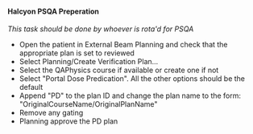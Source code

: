 #### Halcyon PSQA Preperation

_This task should be done by whoever is rota'd for PSQA_

- Open the patient in External Beam Planning and check that the appropriate plan is set to reviewed
- Select Planning/Create Verification Plan...
- Select the QAPhysics course if available or create one if not
- Select "Portal Dose Predication".  All the other options should be the default
- Append "PD" to the plan ID and change the plan name to the form: "OriginalCourseName/OriginalPlanName"
- Remove any gating
- Planning approve the PD plan
